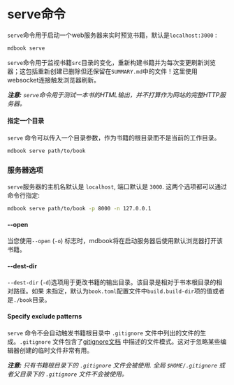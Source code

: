 # serve命令

`serve`命令用于启动一个web服务器来实时预览书籍，默认是`localhost:3000` : 

```bash
mdbook serve
```

`serve`命令用于监视书籍`src`目录的变化，重新构建书籍并为每次变更刷新浏览器；这包括重新创建已删除但还保留在`SUMMARY.md`中的文件！这里使用websocket连接触发浏览器刷新。

***注意:*** *`serve`命令用于测试一本书的HTML输出，并不打算作为网站的完整HTTP服务器。*

#### 指定一个目录

`serve` 命令可以传入一个目录参数，作为书籍的根目录而不是当前的工作目录。

```bash
mdbook serve path/to/book
```

### 服务器选项

`serve`服务器的主机名默认是 `localhost`, 端口默认是 `3000`. 这两个选项都可以通过命令行指定:

```bash
mdbook serve path/to/book -p 8000 -n 127.0.0.1 
```

#### --open

当您使用`--open` (`-o`) 标志时，mdbook将在启动服务器后使用默认浏览器打开该书籍。

#### --dest-dir

`--dest-dir` (`-d`)选项用于更改书籍的输出目录。该目录是相对于书本根目录的相对路径。如果
未指定，默认为`book.toml`配置文件中`build.build-dir`项的值或者是`./book`目录。

#### Specify exclude patterns

`serve` 命令不会自动触发书籍根目录中 `.gitignore` 文件中列出的文件的生成。`.gitignore` 文件包含了[gitignore文档](https://git-scm.com/docs/gitignore) 中描述的文件模式。这对于忽略某些编辑器创建的临时文件非常有用。

***注意:*** *只有书籍根目录下的 `.gitignore` 文件会被使用. 全局 `$HOME/.gitignore` 或者父目录下的 `.gitignore` 文件不会被使用。*
